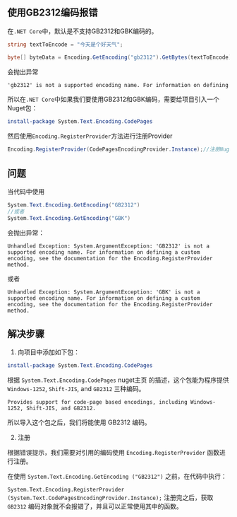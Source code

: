 ## 使用GB2312编码报错

在```.NET Core```中，默认是不支持GB2312和GBK编码的。

 
```c#
string textToEncode = "今天是个好天气";

byte[] byteData = Encoding.GetEncoding("gb2312").GetBytes(textToEncode);
```

会抛出异常

```txt
'gb2312' is not a supported encoding name. For information on defining a custom encoding, see the documentation for the Encoding.RegisterProvider method.
```

所以在```.NET Core```中如果我们要使用GB2312和GBK编码，需要给项目引入一个Nuget包：

```powershell
install-package System.Text.Encoding.CodePages
```

然后使用```Encoding.RegisterProvider```方法进行注册Provider

```c#
Encoding.RegisterProvider(CodePagesEncodingProvider.Instance);//注册Nuget包System.Text.Encoding.CodePages中的编码到.NET Core
```
 


## 问题

当代码中使用

```c#
System.Text.Encoding.GetEncoding("GB2312")
//或者
System.Text.Encoding.GetEncoding("GBK")
```
会抛出异常：

```
Unhandled Exception: System.ArgumentException: 'GB2312' is not a supported encoding name. For information on defining a custom encoding, see the documentation for the Encoding.RegisterProvider method.
```

或者

```
Unhandled Exception: System.ArgumentException: 'GBK' is not a supported encoding name. For information on defining a custom encoding, see the documentation for the Encoding.RegisterProvider method.
```
 

## 解决步骤


1. 向项目中添加如下包：

```powershell
install-package System.Text.Encoding.CodePages
```

根据 ```System.Text.Encoding.CodePages``` nuget主页 的描述，这个包能为程序提供 ```Windows-1252```, ```Shift-JIS```, and ```GB2312``` 三种编码。

```
Provides support for code-page based encodings, including Windows-1252, Shift-JIS, and GB2312.
```

所以导入这个包之后，我们将能使用 GB2312 编码。

 

2. 注册 

根据错误提示，我们需要对引用的编码使用 ```Encoding.RegisterProvider``` 函数进行注册。

在使用 ```System.Text.Encoding.GetEncoding ("GB2312")``` 之前，在代码中执行：

```System.Text.Encoding.RegisterProvider (System.Text.CodePagesEncodingProvider.Instance);```
注册完之后，获取 ```GB2312``` 编码对象就不会报错了，并且可以正常使用其中的函数。

 